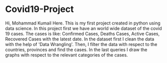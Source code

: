 # Covid19-Project
Hi, Mohammad Kumail Here. This is my first project created in python using data science.
In this project first we have an world wide dataset of the covid 19 cases.
The cases is like: Confirmed Cases, Deaths Cases, Active Cases, Recovered Cases with the latest date.
In the dataset first I clean the data with the help of 'Data Wrangling'.
Then, I filter the data with respect to the countries, provinces and find the cases.
In the last queries I draw the graphs with respect to the relevant categories of the cases.
